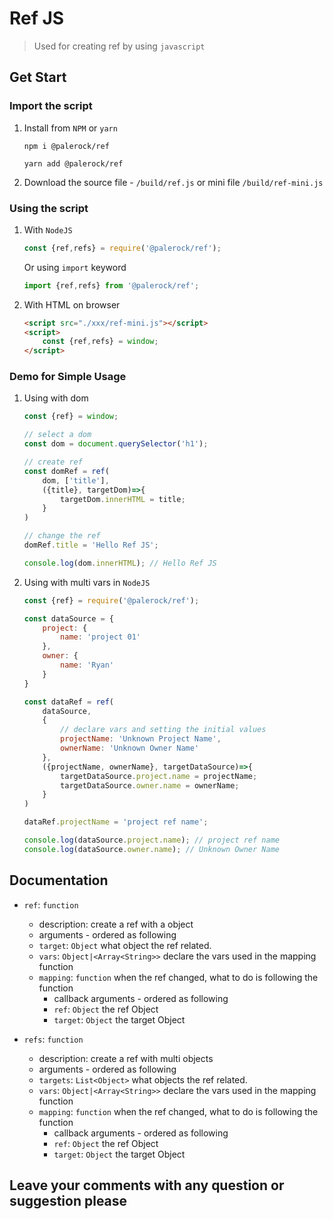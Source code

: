 # Ref JS
> Used for creating ref by using `javascript`
## Get Start
### Import the script
1. Install from `NPM` or `yarn`
    ```shell script
    npm i @palerock/ref
    ```
    ```shell script
    yarn add @palerock/ref
    ```
2. Download the source file - `/build/ref.js` or mini file `/build/ref-mini.js`

### Using the script
1. With `NodeJS`
    ```javascript
    const {ref,refs} = require('@palerock/ref');
    ```
    Or using `import` keyword
    ```javascript
    import {ref,refs} from '@palerock/ref';
    ```
2. With HTML on browser
    ```html
    <script src="./xxx/ref-mini.js"></script>
    <script>
        const {ref,refs} = window;
    </script>
    ```

### Demo for Simple Usage
1. Using with dom
    ```javascript
    const {ref} = window;

    // select a dom
    const dom = document.querySelector('h1');

    // create ref
    const domRef = ref(
        dom, ['title'],
        ({title}, targetDom)=>{
            targetDom.innerHTML = title;
        }
    )

    // change the ref
    domRef.title = 'Hello Ref JS';

    console.log(dom.innerHTML); // Hello Ref JS
    ```
2. Using with multi vars in `NodeJS`
    ```javascript
    const {ref} = require('@palerock/ref');

    const dataSource = {
        project: {
            name: 'project 01'
        },
        owner: {
            name: 'Ryan'
        }
    }

    const dataRef = ref(
        dataSource,
        {
            // declare vars and setting the initial values
            projectName: 'Unknown Project Name',
            ownerName: 'Unknown Owner Name'
        },
        ({projectName, ownerName}, targetDataSource)=>{
            targetDataSource.project.name = projectName;
            targetDataSource.owner.name = ownerName;
        }
    )

    dataRef.projectName = 'project ref name';

    console.log(dataSource.project.name); // project ref name
    console.log(dataSource.owner.name); // Unknown Owner Name
    ```

## Documentation
- `ref`: `function`
    - description: create a ref with a object
    - arguments - ordered as following
    - `target`: `Object` what object the ref related.
    - `vars`: `Object|<Array<String>>` declare the vars used in the mapping function
    - `mapping`: `function` when the ref changed, what to do is following the function
        - callback arguments - ordered as following
        - `ref`: `Object` the ref Object
        - `target`: `Object` the target Object

- `refs`: `function`
    - description: create a ref with multi objects
    - arguments - ordered as following
    - `targets`: `List<Object>` what objects the ref related.
    - `vars`: `Object|<Array<String>>` declare the vars used in the mapping function
    - `mapping`: `function` when the ref changed, what to do is following the function
        - callback arguments - ordered as following
        - `ref`: `Object` the ref Object
        - `target`: `Object` the target Object


## Leave your comments with any question or suggestion please